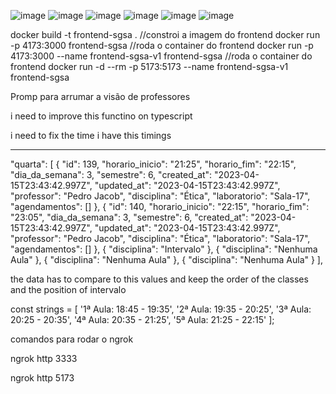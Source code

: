 ![image](https://github.com/isaac-goncalves/gerenciamento-de-salas-V0.1/assets/82903174/830c58c9-604e-4acc-b1e7-fa9538e8f458)
![image](https://github.com/isaac-goncalves/gerenciamento-de-salas-V0.1/assets/82903174/7bf8ed1e-c6b3-44bd-9e32-19b10e90560f)
![image](https://github.com/isaac-goncalves/gerenciamento-de-salas-V0.1/assets/82903174/dc5e6fc4-cd65-4413-8628-8117158f26e7)
![image](https://github.com/isaac-goncalves/gerenciamento-de-salas-V0.1/assets/82903174/01fcf2f2-f604-4030-901a-984de07d644e)
![image](https://github.com/isaac-goncalves/gerenciamento-de-salas-V0.1/assets/82903174/cc283221-3a02-40dc-8787-55ec6e623aaa)
![image](https://github.com/isaac-goncalves/gerenciamento-de-salas-V0.1/assets/82903174/40df6581-32fc-4f7e-8136-1c05d90f38e7)


docker build -t frontend-sgsa . //constroi a imagem do frontend
docker run -p 4173:3000 frontend-sgsa //roda o container do frontend
docker run -p 4173:3000 --name frontend-sgsa-v1 frontend-sgsa //roda o container do frontend
docker run -d --rm -p 5173:5173 --name frontend-sgsa-v1 frontend-sgsa

Promp para arrumar a visão de professores

i need to improve this functino on typescript

i need to fix the time i have this timings 


****
 "quarta": [
    {
      "id": 139,
      "horario_inicio": "21:25",
      "horario_fim": "22:15",
      "dia_da_semana": 3,
      "semestre": 6,
      "created_at": "2023-04-15T23:43:42.997Z",
      "updated_at": "2023-04-15T23:43:42.997Z",
      "professor": "Pedro Jacob",
      "disciplina": "Ética",
      "laboratorio": "Sala-17",
      "agendamentos": []
    },
    {
      "id": 140,
      "horario_inicio": "22:15",
      "horario_fim": "23:05",
      "dia_da_semana": 3,
      "semestre": 6,
      "created_at": "2023-04-15T23:43:42.997Z",
      "updated_at": "2023-04-15T23:43:42.997Z",
      "professor": "Pedro Jacob",
      "disciplina": "Ética",
      "laboratorio": "Sala-17",
      "agendamentos": []
    },
    {
      "disciplina": "Intervalo"
    },
    {
      "disciplina": "Nenhuma Aula"
    },
    {
      "disciplina": "Nenhuma Aula"
    },
    {
      "disciplina": "Nenhuma Aula"
    }
  ],

the data has to compare to this values and keep the order of the classes and the position of intervalo 

const strings = [
    '1ª Aula: 18:45 - 19:35',
    '2ª Aula: 19:35 - 20:25',
    '3ª Aula: 20:25 - 20:35',
    '4ª Aula: 20:35 - 21:25',
    '5ª Aula: 21:25 - 22:15'
  ];

  comandos para rodar o ngrok

  ngrok http 3333

  ngrok http 5173
